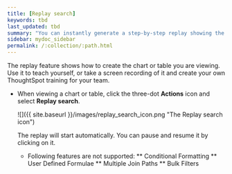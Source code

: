 ```yaml
---
title: [Replay search]
keywords: tbd
last_updated: tbd
summary: "You can instantly generate a step-by-step replay showing the creation of a table or chart."
sidebar: mydoc_sidebar
permalink: /:collection/:path.html
---
```

The replay feature shows how to create the chart or table you are viewing. Use it to teach yourself, or take a screen recording of it and create your own ThoughtSpot training for your team.

* When viewing a chart or table, click the three-dot **Actions** icon and select **Replay search**.

     ![]({{ site.baseurl }}/images/replay_search_icon.png "The Replay search icon")

    The replay will start automatically. You can pause and resume it by clicking on it.
    * Following features are not supported: 
    ** Conditional Formatting
    ** User Defined Formulae
    ** Multiple Join Paths
    ** Bulk Filters

